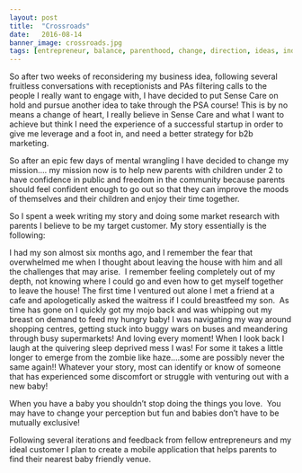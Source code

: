```yaml
---
layout: post
title:  "Crossroads"
date:   2016-08-14
banner_image: crossroads.jpg
tags: [entrepreneur, balance, parenthood, change, direction, ideas, independence]
---
```

So after two weeks of reconsidering my business idea, following several fruitless conversations with receptionists and PAs filtering calls to the people I really want to engage with, I have decided to put Sense Care on hold and pursue another idea to take through the PSA course! This is by no means a change of heart, I really believe in Sense Care and what I want to achieve but think I need the experience of a successful startup in order to give me leverage and a foot in, and need a better strategy for b2b marketing.

<!--more-->
So after an epic few days of mental wrangling I have decided to change my mission…. my mission now is to help new parents with children under 2 to have confidence in public and freedom in the community because parents should feel confident enough to go out so that they can improve the moods of themselves and their children and enjoy their time together.

So I spent a week writing my story and doing some market research with parents I believe to be my target customer.  My story essentially is the following:

I had my son almost six months ago, and I remember the fear that overwhelmed me when I thought about leaving the house with him and all the challenges that may arise.  I remember feeling completely out of my depth, not knowing where I could go and even how to get myself together to leave the house! The first time I ventured out alone I met a friend at a cafe and apologetically asked the waitress if I could breastfeed my son.  As time has gone on I quickly got my mojo back and was whipping out my breast on demand to feed my hungry baby! I was navigating my way around shopping centres, getting stuck into buggy wars on buses and meandering through busy supermarkets! And loving every moment! When I look back I laugh at the quivering sleep deprived mess I was! For some it takes a little longer to emerge from the zombie like haze….some are possibly never the same again!! Whatever your story, most can identify or know of someone that has experienced some discomfort or struggle with venturing out with a new baby!

When you have a baby you shouldn’t stop doing the things you love.  You may have to change your perception but fun and babies don’t have to be mutually exclusive!

Following several iterations and feedback from fellow entrepreneurs and my ideal customer I plan to create a mobile application that helps parents to find their nearest baby friendly venue. 
